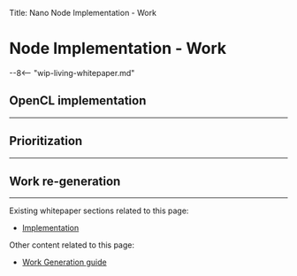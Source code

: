 Title: Nano Node Implementation - Work

# Node Implementation - Work

--8<-- "wip-living-whitepaper.md"

## OpenCL implementation

---

## Prioritization

---

## Work re-generation

---


Existing whitepaper sections related to this page:

* [Implementation](../whitepaper/english.md#implementation)

Other content related to this page:

* [Work Generation guide](../integration-guides/work-generation.md)
